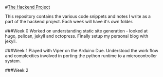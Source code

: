 #[The Hackend Project](http://deepakkarki.github.io/blog/2015/08/08/The-Hackend-Project/)

This repository contains the various code snippets and notes I write as a part of the hackend project. Each week will have it's own folder. 

###Week 0 
Worked on understanding static site generation - looked at hugo, pelican, jekyll and octopress. Finally setup my personal blog with jekyll.

###Week 1
Played with Viper on the Arduino Due. Understood the work flow and complexities involved in porting the python runtime to a microcontroller system. 

###Week 2
